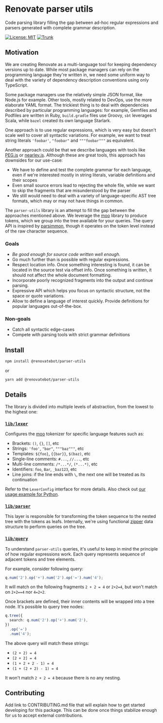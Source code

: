 # Renovate parser utils

Code parsing library filling the gap between ad-hoc regular expressions and parsers generated with complete grammar description.

[![License: MIT](https://img.shields.io/badge/License-MIT-yellow.svg)](https://github.com/renovatebot/parser-utils/blob/main/LICENSE)
[![Trunk](https://github.com/renovatebot/parser-utils/actions/workflows/trunk.yml/badge.svg)](https://github.com/renovatebot/parser-utils/actions/workflows/trunk.yml)

## Motivation

We are creating Renovate as a multi-language tool for keeping dependency versions up to date.
While most package managers can rely on the programming language they're written in, we need some uniform way to deal with the variety of dependency description conventions using only TypeScript.

Some package managers use the relatively simple JSON format, like Node.js for example.
Other tools, mostly related to DevOps, use the more elaborate YAML format.
The trickiest thing is to deal with dependencies described by particular programming languages: for example, Gemfiles and Podfiles are written in Ruby, `build.gradle` files use Groovy, `sbt` leverages Scala, while `bazel` created its own language Starlark.

One approach is to use regular expressions, which is very easy but doesn't scale well to cover all syntactic variations.
For example, we want to treat string literals `'foobar'`, `"foobar"` and `"""foobar"""` as equivalent.

Another approach could be that we describe languages with tools like [PEG.js](https://github.com/pegjs/pegjs) or [nearley.js](https://github.com/kach/nearley).
Although these are great tools, this approach has downsides for our use-case:

- We have to define and test the complete grammar for each language, even if we're interested mostly in string literals, variable definitions and their scopes
- Even small source errors lead to rejecting the whole file, while we want to skip the fragments that are misunderstood by the parser
- We still would need to deal with a variety of language-specific AST tree formats, which may or may not have things in common.

The `parser-utils` library is an attempt to fill the gap between the approaches mentioned above.
We leverage the [moo](https://github.com/no-context/moo) library to produce tokens, which we group into the tree available for your queries.
The query API is inspired by [parsimmon](https://github.com/jneen/parsimmon), though it operates on the token level instead of the raw character sequence.

### Goals

- _Be good enough for source code written well enough._
- Go much further than is possible with regular expressions.
- Respect location info. Once something interesting is found, it can be located in the source test via offset info. Once something is written, it should not affect the whole document formatting.
- Incorporate poorly recognized fragments into the output and continue parsing.
- Expressive API which helps you focus on syntactic structure, not the space or quote variations.
- Allow to define a language of interest quickly. Provide definitions for popular languages out-of-the-box.

### Non-goals

- Catch all syntactic edge-cases
- Compete with parsing tools with strict grammar definitions

## Install

```sh
npm install @renovatebot/parser-utils
```

or

```sh
yarn add @renovatebot/parser-utils
```

## Details

The library is divided into multiple levels of abstraction, from the lowest to the highest one:

### [`lib/lexer`](https://github.com/renovatebot/parser-utils/tree/main/lib/lexer)

Configures the [moo](https://github.com/no-context/moo) tokenizer for specific language features such as:

- Brackets: `()`, `{}`, `[]`, etc
- Strings: `'foo'`, `"bar"`, `"""baz"""`, etc
- Templates: `${foo}`, `{{bar}}`, `$(baz)`, etc
- Single-line comments: `#...`, `//...`, etc
- Multi-line comments: `/*...*/`, `(*...*)`, etc
- Identifiers: `foo`, `Bar`, `_baz123`, etc
- Line joins: if the line ends with `\`, the next one will be treated as its continuation

Refer to the `LexerConfig` interface for more details.
Also check out [our usage example for Python](https://github.com/renovatebot/parser-utils/blob/main/lib/lang/python.ts).

### [`lib/parser`](https://github.com/renovatebot/parser-utils/tree/main/lib/tree)

This layer is responsible for transforming the token sequence to the nested tree with the tokens as leafs.
Internally, we're using functional [zipper](<https://en.wikipedia.org/wiki/Zipper_(data_structure)>) data structure to perform queries on the tree.

### [`lib/query`](https://github.com/renovatebot/parser-utils/tree/main/lib/query)

To understand `parser-utils` queries, it's useful to keep in mind the principle of how regular expressions work.
Each query represents sequence of adjacent tokens and tree elements.

For example, consider following query:

```ts
q.num('2').op('+').num('2').op('=').num('4');
```

It will match on the following fragments `2 + 2 = 4` or `2+2=4`, but won't match on `2+2==4` nor `4=2+2`.

Once brackets are defined, their inner contents will be wrapped into a tree node.
It's possible to query tree nodes:

```ts
q.tree({
  search: q.num('2').op('+').num('2'),
})
  .op('=')
  .num('4');
```

The above query will match these strings:

- `(2 + 2) = 4`
- `[2 + 2] = 4`
- `(1 + 2 + 2 - 1) = 4`
- `(1 + (2 + 2) - 1) = 4`

It won't match `2 + 2 = 4` because there is no any nesting.

## Contributing

Add link to CONTRIBUTING.md file that will explain how to get started developing for this package.
This can be done once things stabilize enough for us to accept external contributions.
